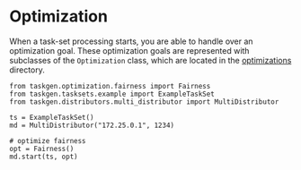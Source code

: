 # Optimization

When a task-set processing starts, you are able to handle over an optimization
goal. These optimization goals are represented with subclasses of the
`Optimization` class, which are located in the [optimizations](../optimizations) directory. 

```
from taskgen.optimization.fairness import Fairness
from taskgen.tasksets.example import ExampleTaskSet
from taskgen.distributors.multi_distributor import MultiDistributor

ts = ExampleTaskSet()
md = MultiDistributor("172.25.0.1", 1234)

# optimize fairness 
opt = Fairness()
md.start(ts, opt)
```

